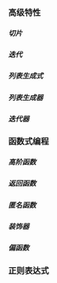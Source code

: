 ### 高级特性

##### 切片

##### 迭代

##### 列表生成式

##### 列表生成器

##### 迭代器



### 函数式编程

##### 高阶函数

##### 返回函数

##### 匿名函数

##### 装饰器

##### 偏函数

### 正则表达式

